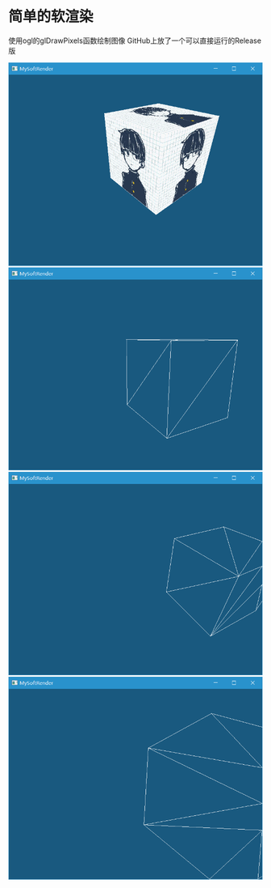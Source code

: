 # 简单的软渲染
    
使用ogl的glDrawPixels函数绘制图像
GitHub上放了一个可以直接运行的Release版

![image](https://github.com/ZBlueLine/MySoftRender/blob/master/img/%E7%BA%B9%E7%90%86.png)
![image](https://github.com/ZBlueLine/MySoftRender/blob/master/img/%E7%BA%BF%E6%A1%86.png)
![image](https://github.com/ZBlueLine/MySoftRender/blob/master/img/%E8%A3%81%E5%89%AA.png)
![image](https://github.com/ZBlueLine/MySoftRender/blob/master/img/%E8%A3%81%E5%89%AA2.png)